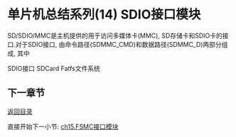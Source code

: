 # 单片机总结系列(14) SDIO接口模块

SD/SDIO/MMC是主机提供的用于访问多媒体卡(MMC), SD存储卡和SDIO卡的接口.对于SDIO接口, 由命令路径(SDMMC_CMD)和数据路径(SDMMC_D)两部分组成, 其中

SDIO接口
SDCard
Fatfs文件系统

## 下一章节

[返回目录](./../README.md)

直接开始下一小节: [ch15.FSMC接口模块](./ch15.fsmc_interface.md)
